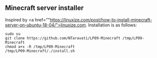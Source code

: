 ## Minecraft server installer
Inspired by <a href=""https://linuxize.com/post/how-to-install-minecraft-server-on-ubuntu-18-04/">linuxize.com</a>. Installation is as follows:

````
sudo su
git clone https://github.com/NTaravati/LP09-Minecraft /tmp/LP09-Minecraft
chmod a+x -R /tmp/LP09-Minecraft
/tmp/LP09-Minecraft/./install.sh

````
